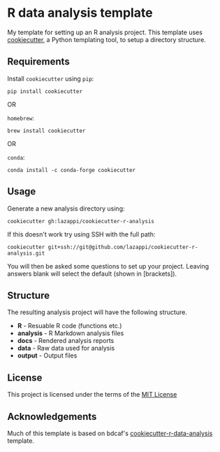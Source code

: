 R data analysis template
========================

My template for setting up an R analysis project. This template uses
[cookiecutter](https://github.com/audreyr/cookiecutter), a Python templating
tool, to setup a directory structure.

Requirements
------------

Install `cookiecutter` using `pip`:

```
pip install cookiecutter
```

OR

`homebrew`:

```
brew install cookiecutter
```

OR

`conda`:

```
conda install -c conda-forge cookiecutter
```

Usage
-----

Generate a new analysis directory using:

```
cookiecutter gh:lazappi/cookiecutter-r-analysis
```

If this doesn't work try using SSH with the full path:

```
cookiecutter git+ssh://git@github.com/lazappi/cookiecutter-r-analysis.git
```

You will then be asked some questions to set up your project. Leaving answers
blank will select the default (shown in [brackets]).

Structure
----------

The resulting analysis project will have the following structure.

* **R** - Resuable R code (functions etc.)
* **analysis** - R Markdown analysis files
* **docs** - Rendered analysis reports
* **data** - Raw data used for analysis
* **output** - Output files

License
-------

This project is licensed under the terms of the [MIT License](/LICENSE)

Acknowledgements
----------------

Much of this template is based on bdcaf's
[cookiecutter-r-data-analysis](https://github.com/bdcaf/cookiecutter-r-data-analysis)
template.

